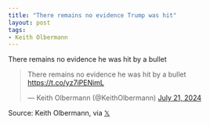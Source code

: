 ```yaml
---
title: "There remains no evidence Trump was hit"
layout: post
tags:
- Keith Olbermann
---
```


There remains no evidence he was hit by a bullet

<blockquote class="twitter-tweet"><p lang="en" dir="ltr">There remains no evidence he was hit by a bullet <a href="https://t.co/yz7iPENimL">https://t.co/yz7iPENimL</a></p>&mdash; Keith Olbermann (@KeithOlbermann) <a href="https://twitter.com/KeithOlbermann/status/1814825074274271591?ref_src=twsrc%5Etfw">July 21, 2024</a></blockquote> <script async src="https://platform.twitter.com/widgets.js" charset="utf-8"></script>

Source: Keith Olbermann, via [𝕏](https://x.com)
